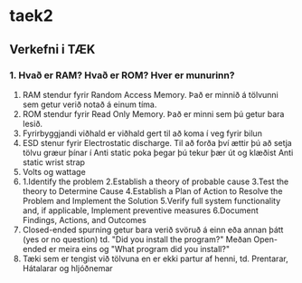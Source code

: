 # taek2
## Verkefni i TÆK
### 1. Hvað er RAM? Hvað er ROM? Hver er munurinn?
1. RAM stendur fyrir Random Access Memory. Það er minnið á tölvunni sem getur verið notað á einum tíma.
2. ROM stendur fyrir Read Only Memory. Það er minni sem þú getur bara lesið.
3. Fyrirbyggjandi viðhald er viðhald gert til að koma í veg fyrir bilun
4. ESD stenur fyrir Electrostatic discharge. Til að forða því ættir þú að setja tölvu græur þínar í Anti static poka þegar þú tekur þær út og klæðist Anti static wrist strap
5. Volts og wattage
6. 	1.Identify the problem
	2.Establish a theory of probable cause
	3.Test the theory to Determine Cause
	4.Establish a Plan of Action to Resolve the Problem and Implement the Solution
	5.Verify full system functionality and, if applicable, Implement preventive measures
	6.Document Findings, Actions, and Outcomes
7. Closed-ended spurning getur bara verið svöruð á einn eða annan þátt (yes or no question) td. "Did you install the program?" Meðan Open-ended er meira eins og "What program did you install?"
8. Tæki sem er tengist við tölvuna en er ekki partur af henni, td. Prentarar, Hátalarar og hljóðnemar
